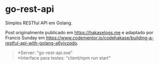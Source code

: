 # go-rest-api

Simples RESTful API em Golang.

Post originalmente publicado em https://hakaselogs.me e adaptado por Francis Sunday em https://www.codementor.io/codehakase/building-a-restful-api-with-golang-a6yivzqdo.

>*Server: "go-rest-api.exe" <br/> *Interface para testes: "client/npm run start"
